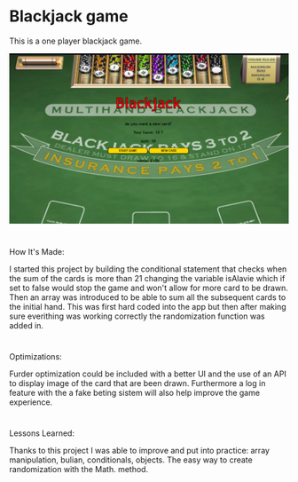 # Blackjack game

This is a one player blackjack game.

<img width="700px" heigth="900" src="https://github.com/maurobusso/Blackjack_game/blob/main/blackjack.png">

#

How It's Made: 

I started this project by building the conditional statement that checks when the sum of the cards is more than 21 changing the variable isAlavie which if set to false would stop the game and won't allow for more card to be drawn. Then an array was introduced to be able to sum all the subsequent cards to the initial hand.
This was first hard coded into the app but then after making sure everithing was working correctly the randomization function was added in. 
#

Optimizations: 

Furder optimization could be included with a better UI and the use of an API to display image of the card that are been drawn. Furthermore a log in feature with the a fake beting sistem will also help improve the game experience.

#

Lessons Learned: 

Thanks to this project I was able to improve and put into practice: array manipulation, bulian, conditionals, objects. The easy way to create randomization with the Math. method.

 



